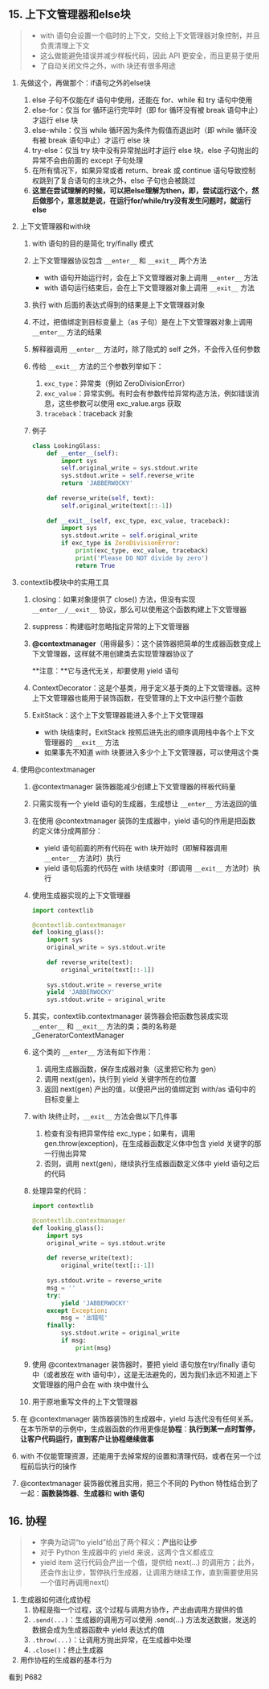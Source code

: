 ## 15. 上下文管理器和else块

> - with 语句会设置一个临时的上下文，交给上下文管理器对象控制，并且负责清理上下文
> - 这么做能避免错误并减少样板代码，因此 API 更安全，而且更易于使用
> - 了自动关闭文件之外，with 块还有很多用途

1. 先做这个，再做那个：if语句之外的else块

   1. else 子句不仅能在if 语句中使用，还能在 for、while 和 try 语句中使用
   2. else-for：仅当 for 循环运行完毕时（即 for 循环没有被 break 语句中止）才运行 else 块
   3. else-while：仅当 while 循环因为条件为假值而退出时（即 while 循环没有被 break 语句中止）才运行 else 块
   4. try-else：仅当 try 块中没有异常抛出时才运行 else 块，else 子句抛出的异常不会由前面的 except 子句处理
   5. 在所有情况下，如果异常或者 return、break 或 continue 语句导致控制权跳到了复合语句的主块之外，else 子句也会被跳过
   6. **这里在尝试理解的时候，可以把else理解为then，即，尝试运行这个，然后做那个，意思就是说，在运行for/while/try没有发生问题时，就运行else**

2. 上下文管理器和with块

   1. with 语句的目的是简化 try/finally 模式

   2. 上下文管理器协议包含 `__enter__` 和 `__exit__` 两个方法

      - with 语句开始运行时，会在上下文管理器对象上调用 `__enter__` 方法
      - with 语句运行结束后，会在上下文管理器对象上调用 `__exit__` 方法

   3. 执行 with 后面的表达式得到的结果是上下文管理器对象

   4. 不过，把值绑定到目标变量上（as 子句）是在上下文管理器对象上调用 `__enter__` 方法的结果

   5. 解释器调用 `__enter__` 方法时，除了隐式的 self 之外，不会传入任何参数

   6. 传给 `__exit__` 方法的三个参数列举如下：

      1. `exc_type`：异常类（例如 ZeroDivisionError）
      2. `exc_value`：异常实例。有时会有参数传给异常构造方法，例如错误消息，这些参数可以使用 exc_value.args 获取
      3. `traceback`：traceback 对象

   7. 例子

      ```python
      class LookingGlass:
          def __enter__(self):
              import sys
              self.original_write = sys.stdout.write
              sys.stdout.write = self.reverse_write
              return 'JABBERWOCKY'
          
          def reverse_write(self, text):
              self.original_write(text[::-1])
              
          def __exit__(self, exc_type, exc_value, traceback):
              import sys
              sys.stdout.write = self.original_write
              if exc_type is ZeroDivisionError:
                  print(exc_type, exc_value, traceback)
                  print('Please DO NOT divide by zero')
                  return True
      ```

3. contextlib模块中的实用工具

   1. closing：如果对象提供了 close() 方法，但没有实现 `__enter__/__exit__` 协议，那么可以使用这个函数构建上下文管理器

   2. suppress：构建临时忽略指定异常的上下文管理器

   3. **@contextmanager**（用得最多）：这个装饰器把简单的生成器函数变成上下文管理器，这样就不用创建类去实现管理器协议了

      **注意：**它与迭代无关，却要使用 yield 语句

   4. ContextDecorator：这是个基类，用于定义基于类的上下文管理器。这种上下文管理器也能用于装饰函数，在受管理的上下文中运行整个函数

   5. ExitStack：这个上下文管理器能进入多个上下文管理器

      - with 块结束时，ExitStack 按照后进先出的顺序调用栈中各个上下文管理器的 `__exit__` 方法
      - 如果事先不知道 with 块要进入多少个上下文管理器，可以使用这个类

4. 使用@contextmanager

   1. @contextmanager 装饰器能减少创建上下文管理器的样板代码量

   2. 只需实现有一个 yield 语句的生成器，生成想让 `__enter__` 方法返回的值

   3. 在使用 @contextmanager 装饰的生成器中，yield 语句的作用是把函数的定义体分成两部分：

      - yield 语句前面的所有代码在 with 块开始时（即解释器调用 `__enter__` 方法时）执行
      - yield 语句后面的代码在 with 块结束时（即调用 `__exit__` 方法时）执行

   4. 使用生成器实现的上下文管理器

      ```python
      import contextlib
      
      @contextlib.contextmanager
      def looking_glass():
          import sys
          original_write = sys.stdout.write
          
          def reverse_write(text):
              original_write(text[::-1])
          
          sys.stdout.write = reverse_write
          yield 'JABBERWOCKY'
          sys.stdout.write = original_write
      ```

   5. 其实，contextlib.contextmanager 装饰器会把函数包装成实现 `__enter__` 和 `__exit__` 方法的类；类的名称是 _GeneratorContextManager

   6. 这个类的 `__enter__` 方法有如下作用：

      1. 调用生成器函数，保存生成器对象（这里把它称为 gen）
      2. 调用 next(gen)，执行到 yield 关键字所在的位置
      3. 返回 next(gen) 产出的值，以便把产出的值绑定到 with/as 语句中的目标变量上

   7. with 块终止时，`__exit__` 方法会做以下几件事

      1. 检查有没有把异常传给 exc_type；如果有，调用 gen.throw(exception)，在生成器函数定义体中包含 yield 关键字的那一行抛出异常
      2. 否则，调用 next(gen)，继续执行生成器函数定义体中 yield 语句之后的代码

   8. 处理异常的代码：

      ```python
      import contextlib
      
      @contextlib.contextmanager
      def looking_glass():
          import sys
          original_write = sys.stdout.write
          
          def reverse_write(text):
              original_write(text[::-1])
          
          sys.stdout.write = reverse_write
          msg = ''
          try:
              yield 'JABBERWOCKY'
          except Exception:
              msg = '出错啦'
          finally:
              sys.stdout.write = original_write
              if msg:
                  print(msg)
      ```

   9. 使用 @contextmanager 装饰器时，要把 yield 语句放在try/finally 语句中（或者放在 with 语句中），这是无法避免的，因为我们永远不知道上下文管理器的用户会在 with 块中做什么

   10. 用于原地重写文件的上下文管理器

5. 在 @contextmanager 装饰器装饰的生成器中，yield 与迭代没有任何关系。在本节所举的示例中，生成器函数的作用更像是**协程**：**执行到某一点时暂停，让客户代码运行，直到客户让协程继续做事**

6. with 不仅能管理资源，还能用于去掉常规的设置和清理代码，或者在另一个过程前后执行的操作

7. @contextmanager 装饰器优雅且实用，把三个不同的 Python 特性结合到了一起：**函数装饰器**、**生成器**和 **with 语句**

## 16. 协程

> - 字典为动词“to yield”给出了两个释义：**产出**和**让步**
> - 对于 Python 生成器中的 yield 来说，这两个含义都成立
> - yield item 这行代码会产出一个值，提供给 next(...) 的调用方；此外，还会作出让步，暂停执行生成器，让调用方继续工作，直到需要使用另一个值时再调用next()

1. 生成器如何进化成协程
   1. 协程是指一个过程，这个过程与调用方协作，产出由调用方提供的值
   2. `.send(...)`：生成器的调用方可以使用 .send(...) 方法发送数据，发送的数据会成为生成器函数中 yield 表达式的值
   3. `.throw(...)`：让调用方抛出异常，在生成器中处理
   4. `.close()`：终止生成器
2. 用作协程的生成器的基本行为











看到 P682